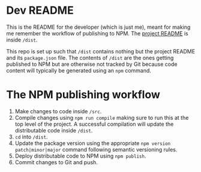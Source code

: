 # Dev README

This is the README for the developer (which is just me), meant for making me remember the workflow of publishing to NPM.
The [project README](https://github.com/hi-brylle/rpi-wifi-connection/tree/master/dist#readme) is inside `/dist`.

This repo is set up such that `/dist` contains nothing but the project README and its `package.json` file.
The contents of `/dist` are the ones getting published to NPM but are otherwise not tracked by Git because
code content will typically be generated using an `npm` command.

# The NPM publishing workflow

1. Make changes to code inside `/src`.
2. Compile changes using `npm run compile` making sure to run this at the top level of the project.
A successful compilation will update the distributable code inside `/dist`.
3. `cd` into `/dist`.
4. Update the package version using the appropriate `npm version patch|minor|major` command following semantic versioning rules.
5. Deploy distributable code to NPM using `npm publish`.
6. Commit changes to Git and push.